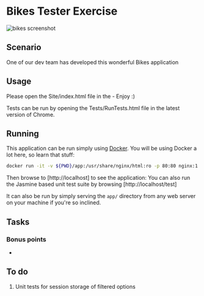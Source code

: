 # Bikes Tester Exercise

![bikes screenshot](https://raw.githubusercontent.com/jujhars13/test-testers/master/screenshot.png)

## Scenario
One of our dev team has developed this wonderful Bikes application

## Usage

Please open the Site/index.html file in the  - Enjoy :)

Tests can be run by opening the Tests/RunTests.html file in the latest version of Chrome.

## Running

This application can be run simply using [Docker](https://www.docker.com/).  You will be using Docker a lot here, so learn that stuff:

```bash
docker run -it -v ${PWD}/app:/usr/share/nginx/html:ro -p 80:80 nginx:1.13
````
Then browse to [http://localhost] to see the application:
You can also run the Jasmine based unit test suite by browsing [http://localhost/test]  

It can also be run by simply serving the `app/` directory from any web server on your machine if you're so inclined.


## Tasks

### Bonus points
-



## To do

1. Unit tests for session storage of filtered options
